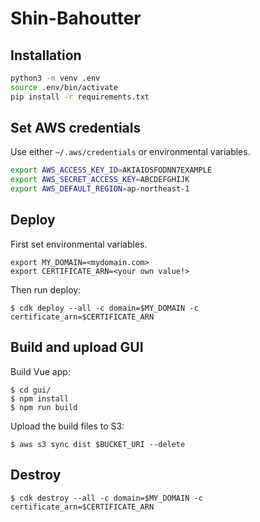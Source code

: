 # Shin-Bahoutter

## Installation

```bash
python3 -m venv .env
source .env/bin/activate
pip install -r requirements.txt
```

## Set AWS credentials

Use either `~/.aws/credentials` or environmental variables.

```bash
export AWS_ACCESS_KEY_ID=AKIAIOSFODNN7EXAMPLE
export AWS_SECRET_ACCESS_KEY=ABCDEFGHIJK
export AWS_DEFAULT_REGION=ap-northeast-1
```

## Deploy

First set environmental variables.
```
export MY_DOMAIN=<mydomain.com>
export CERTIFICATE_ARN=<your own value!>
```

Then run deploy:

```
$ cdk deploy --all -c domain=$MY_DOMAIN -c certificate_arn=$CERTIFICATE_ARN
```

## Build and upload GUI

Build Vue app:

```
$ cd gui/
$ npm install
$ npm run build
```

Upload the build files to S3:

```
$ aws s3 sync dist $BUCKET_URI --delete
```

## Destroy

```
$ cdk destroy --all -c domain=$MY_DOMAIN -c certificate_arn=$CERTIFICATE_ARN
```
